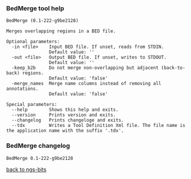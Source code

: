 ### BedMerge tool help
	BedMerge (0.1-222-g9be2128)
	
	Merges overlapping regions in a BED file.
	
	Optional parameters:
	  -in <file>    Input BED file. If unset, reads from STDIN.
	                Default value: ''
	  -out <file>   Output BED file. If unset, writes to STDOUT.
	                Default value: ''
	  -keep_b2b     Do not merge non-overlapping but adjacent (back-to-back) regions.
	                Default value: 'false'
	  -merge_names  Merge name columns instead of removing all annotations.
	                Default value: 'false'
	
	Special parameters:
	  --help        Shows this help and exits.
	  --version     Prints version and exits.
	  --changelog   Prints changeloge and exits.
	  --tdx         Writes a Tool Definition Xml file. The file name is the application name with the suffix '.tdx'.
	
### BedMerge changelog
	BedMerge 0.1-222-g9be2128
	
[back to ngs-bits](https://github.com/marc-sturm/ngs-bits)